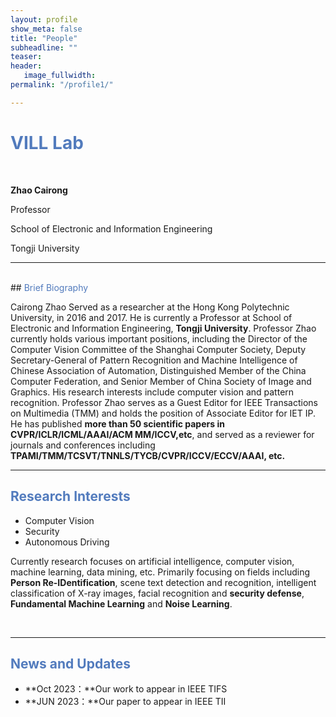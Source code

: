 ```yaml
---
layout: profile
show_meta: false
title: "People"
subheadline: ""
teaser: 
header:
   image_fullwidth: 
permalink: "/profile1/"

---
```


# <span style="color:#527bbd;">VILL Lab </span>
<br>


**Zhao Cairong**

Professor

School of Electronic and Information Engineering

Tongji University

---
<br>
## <span style="color:#527bbd;">Brief Biography</span>

Cairong Zhao Served as a researcher at the Hong Kong Polytechnic University, in 2016 and 2017.
He is currently a Professor at School of Electronic and Information Engineering, **Tongji University**.
Professor Zhao currently holds various important positions, including the Director of the Computer Vision Committee of the Shanghai Computer Society, Deputy Secretary-General of Pattern Recognition and Machine Intelligence of Chinese Association of Automation,  Distinguished Member of the China Computer Federation, and Senior Member of China Society of Image and Graphics. His research interests include computer vision and pattern recognition. Professor Zhao serves as a Guest Editor for IEEE Transactions on Multimedia (TMM) and holds the position of Associate Editor for IET IP.
He has published **more than 50 scientific papers in CVPR/ICLR/ICML/AAAI/ACM MM/ICCV,etc**, and served as a reviewer for journals and conferences including **TPAMI/TMM/TCSVT/TNNLS/TYCB/CVPR/ICCV/ECCV/AAAI, etc.**
<br>

---

## <span style="color:#527bbd;">Research Interests </span>

- Computer Vision
- Security
- Autonomous Driving

Currently research focuses on artificial intelligence, computer vision, machine learning, data mining, etc. Primarily focusing on fields including **Person Re-IDentification**, scene text detection and recognition, intelligent classification of X-ray images, facial recognition and **security defense**, **Fundamental Machine Learning** and **Noise Learning**.

<br>

---

## <span style="color:#527bbd;"> News and Updates </span>

- **Oct 2023：**Our work to appear in IEEE TIFS
- **JUN 2023：**Our paper to appear in IEEE TII 

<br>
